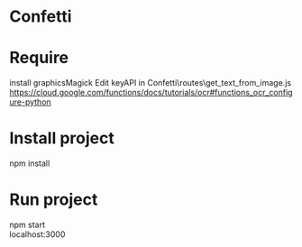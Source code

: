 # Confetti
# Require
install graphicsMagick
Edit keyAPI in Confetti\routes\get_text_from_image.js
https://cloud.google.com/functions/docs/tutorials/ocr#functions_ocr_configure-python
# Install project
npm install
# Run project 
npm start </br>
localhost:3000


